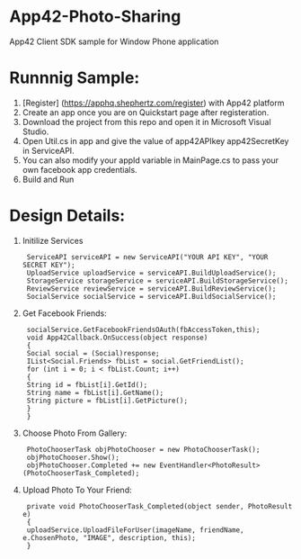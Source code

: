 App42-Photo-Sharing
===================

App42 Client SDK sample for Window Phone application

# Runnnig Sample:

1. [Register] (https://apphq.shephertz.com/register) with App42 platform
2. Create an app once you are on Quickstart page after registeration.
3. Download the project from this repo and open it in Microsoft Visual Studio.
4. Open Util.cs in app and give the value of app42APIkey app42SecretKey in ServiceAPI.
5. You can also modify your appId variable in MainPage.cs to pass your own facebook app credentials.
6. Build and Run 

# Design Details:

1. Initilize Services

        ServiceAPI serviceAPI = new ServiceAPI("YOUR API KEY", "YOUR SECRET KEY");
        UploadService uploadService = serviceAPI.BuildUploadService();
        StorageService storageService = serviceAPI.BuildStorageService();
        ReviewService reviewService = serviceAPI.BuildReviewService();
        SocialService socialService = serviceAPI.BuildSocialService();

2. Get Facebook Friends:

        socialService.GetFacebookFriendsOAuth(fbAccessToken,this);
        void App42Callback.OnSuccess(object response)
        {
        Social social = (Social)response;
        IList<Social.Friends> fbList = social.GetFriendList();
        for (int i = 0; i < fbList.Count; i++)
        {
        String id = fbList[i].GetId();
        String name = fbList[i].GetName();
        String picture = fbList[i].GetPicture();      
        }
        }
        
3. Choose Photo From Gallery: 

        PhotoChooserTask objPhotoChooser = new PhotoChooserTask();
        objPhotoChooser.Show();
        objPhotoChooser.Completed += new EventHandler<PhotoResult>(PhotoChooserTask_Completed);        
        
4. Upload Photo To Your Friend:

        private void PhotoChooserTask_Completed(object sender, PhotoResult e)
        {
        uploadService.UploadFileForUser(imageName, friendName, e.ChosenPhoto, "IMAGE", description, this);
        }





